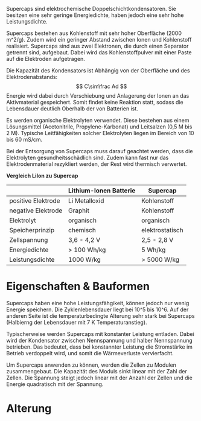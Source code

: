 Supercaps sind elektrochemische Doppelschichtkondensatoren. Sie besitzen eine sehr geringe Energiedichte, haben jedoch eine sehr hohe Leistungsdichte.

Supercaps bestehen aus Kohlenstoff mit sehr hoher Oberfläche (2000 m^2/g). Zudem wird ein geringer Abstand zwischen Ionen und Kohlenstoff realisiert. Supercaps sind aus zwei Elektronen, die durch einen Separator getrennt sind, aufgebaut. Dabei wird das Kohlenstoffpulver mit einer Paste auf die Elektroden aufgetragen.

Die Kapazität des Kondensators ist Abhängig von der Oberfläche und des Elektrodenabstands:
$$
C\sim\frac Ad
$$
Energie wird dabei durch Verschiebung und Anlagerung der Ionen an das Aktivmaterial gespeichert. Somit findet keine Reaktion statt, sodass die Lebensdauer deutlich Oberhalb der von Batterien ist.

Es werden organische Elektrolyten verwendet. Diese bestehen aus einem Lösungsmittel (Acetonitrile, Propylene-Karbonat) und Leitsalzen (0,5 M bis 2 M). Typische Leitfähigkeiten solcher Elektrolyten liegen im Bereich von 10 bis 60 mS/cm.

Bei der Entsorgung von Supercaps muss darauf geachtet werden, dass die Elektrolyten gesundheitsschädlich sind. Zudem kann fast nur das Elektrodenmaterial rezykliert werden, der Rest wird thermisch verwertet.

**Vergleich LiIon zu Supercap**

|                    | Lithium-Ionen Batterie | Supercap        |
| ------------------ | ---------------------- | --------------- |
| positive Elektrode | Li Metalloxid          | Kohlenstoff     |
| negative Elektrode | Graphit                | Kohlenstoff     |
| Elektrolyt         | organisch              | organisch       |
| Speicherprinzip    | chemisch               | elektrostatisch |
| Zellspannung       | 3,6 - 4,2 V            | 2,5 - 2,8 V     |
| Energiedichte      | > 100 Wh/kg            | 5 Wh/kg         |
| Leistungsdichte    | 1000 W/kg              | > 5000 W/kg     |
# Eigenschaften & Bauformen
Supercaps haben eine hohe Leistungsfähgikeit, können jedoch nur wenig Energie speichern. Die Zyklenlebensdauer liegt bei 10^5 bis 10^6. Auf der anderen Seite ist die temperaturbedingte Alterung sehr stark bei Supercaps (Halbierng der Lebensdauer mit 7 K Temperaturanstieg).

Typischerweise werden Supercaps mit konstanter Leistung entladen. Dabei wird der Kondensator zwischen Nennspannung und halber Nennspannung betrieben. Das bedeutet, dass bei konstannter Leistung die Stromstärke im Betrieb verdoppelt wird, und somit die Wärmeverluste vervierfacht.

Um Supercaps anwenden zu können, werden die Zellen zu Modulen zusammengebaut. Die Kapazität des Moduls sinkt linear mit der Zahl der Zellen. Die Spannung steigt jedoch linear mit der Anzahl der Zellen und die Energie quadratisch mit der Spannung.
# Alterung
